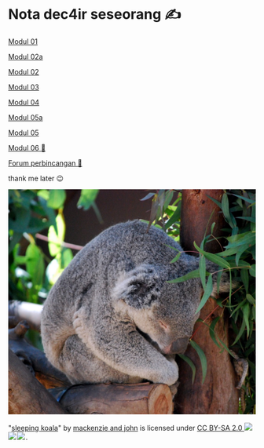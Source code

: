 # Nota dec4ir seseorang ✍

[Modul 01](https://github.com/Izzat32/notadec4ir/blob/main/modul_1.md)

[Modul 02a](https://github.com/Izzat32/notadec4ir/blob/main/modul_2.a.md)

[Modul 02](https://github.com/Izzat32/notadec4ir/blob/main/modul_2.md)

[Modul 03](https://github.com/Izzat32/notadec4ir/blob/main/modul_3.md)

[Modul 04](https://github.com/Izzat32/notadec4ir/blob/main/modul_4.md)

[Modul 05a](https://github.com/Izzat32/notadec4ir/blob/main/modul_5a.md)

[Modul 05](https://github.com/Izzat32/notadec4ir/blob/main/modul_5.md)

[Modul 06 🚧](https://github.com/Izzat32/notadec4ir/blob/main/modul_6.md)

[Forum perbincangan 🚧](https://github.com/notadec4ir/blob/main/forum_perbincangan.md)

thank me later 😉

<img src="koala.jpg" alt="koala sleeping on eucalyptus tree">

<p class="attribution">"<a target="_blank" rel="noopener noreferrer" href="https://www.flickr.com/photos/38873329@N07/5058376139">sleeping koala</a>" by <a target="_blank" rel="noopener noreferrer" href="https://www.flickr.com/photos/38873329@N07">mackenzie and john</a> is licensed under <a target="_blank" rel="noopener noreferrer" href="https://creativecommons.org/licenses/by-sa/2.0/?ref=openverse">CC BY-SA 2.0 <img src="https://mirrors.creativecommons.org/presskit/icons/cc.svg" style="height: 1em; margin-right: 0.125em; display: inline;"></img><img src="https://mirrors.creativecommons.org/presskit/icons/by.svg" style="height: 1em; margin-right: 0.125em; display: inline;"></img><img src="https://mirrors.creativecommons.org/presskit/icons/sa.svg" style="height: 1em; margin-right: 0.125em; display: inline;"></img></a>. </p>
